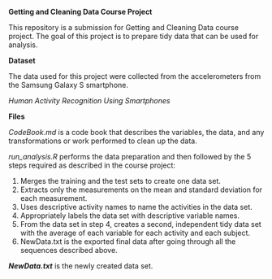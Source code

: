 **Getting and Cleaning Data Course Project**

This repository is a submission for Getting and Cleaning Data course project. The goal of this project is to prepare tidy data that can be used for analysis. 

**Dataset**

The data used for this project were collected from the accelerometers from the Samsung Galaxy S smartphone. 

_Human Activity Recognition Using Smartphones_

**Files**

_CodeBook.md_ is a code book that describes the variables, the data, and any transformations or work performed to clean up the data.

_run_analysis.R_ performs the data preparation and then followed by the 5 steps required as described in the course project:
  1. Merges the training and the test sets to create one data set.
  2. Extracts only the measurements on the mean and standard deviation for each measurement.
  3. Uses descriptive activity names to name the activities in the data set.
  4. Appropriately labels the data set with descriptive variable names.
  5. From the data set in step 4, creates a second, independent tidy data set with the average of each variable for each activity and each subject.
  6. NewData.txt is the exported final data after going through all the sequences described above.

**_NewData.txt_** is the newly created data set.
